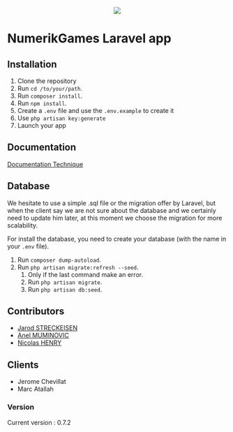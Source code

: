 <p align="center"><img src="https://laravel.com/assets/img/components/logo-laravel.svg"></p>

# NumerikGames Laravel app

## Installation

1. Clone the repository
2. Run `cd /to/your/path`.
3. Run `composer install`.
4. Run `npm install`.
5. Create a `.env` file and use the `.env.example` to create it
6. Use `php artisan key:generate`
7. Launch your app

## Documentation

[Documentation Technique](https://github.com/CPNV-ES/NumerikGames/blob/feature/documentation/docs/Documentation_technique.md)

## Database
We hesitate to use a simple .sql file or the migration offer by Laravel, but when the client say we are not sure about the database and we certainly need to update him later, at this moment we choose the migration for more scalability.

For install the database, you need to create your database (with the name in your `.env` file).

1. Run `composer dump-autoload`.
2. Run `php artisan migrate:refresh --seed`.
   1. Only if the last command make an error.
   2. Run `php artisan migrate`.
   3. Run `php artisan db:seed`.

## Contributors
- [Jarod STRECKEISEN](https://github.com/JarodStreck)
- [Anel MUMINOVIC](https://github.com/MuminovicAnel)
- [Nicolas HENRY](https://github.com/NicolasHenryCPNV)

## Clients
- Jerome Chevillat
- Marc Atallah

### Version
Current version : 0.7.2
